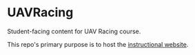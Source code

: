 # UAVRacing
Student-facing content for UAV Racing course.

This repo's primary purpose is to host the [instructional website](https://bwsi-uav.github.io/website/index.html).
